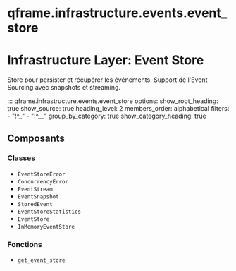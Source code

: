 # qframe.infrastructure.events.event_store


Infrastructure Layer: Event Store
=================================

Store pour persister et récupérer les événements.
Support de l'Event Sourcing avec snapshots et streaming.


::: qframe.infrastructure.events.event_store
    options:
      show_root_heading: true
      show_source: true
      heading_level: 2
      members_order: alphabetical
      filters:
        - "!^_"
        - "!^__"
      group_by_category: true
      show_category_heading: true

## Composants

### Classes

- `EventStoreError`
- `ConcurrencyError`
- `EventStream`
- `EventSnapshot`
- `StoredEvent`
- `EventStoreStatistics`
- `EventStore`
- `InMemoryEventStore`

### Fonctions

- `get_event_store`


